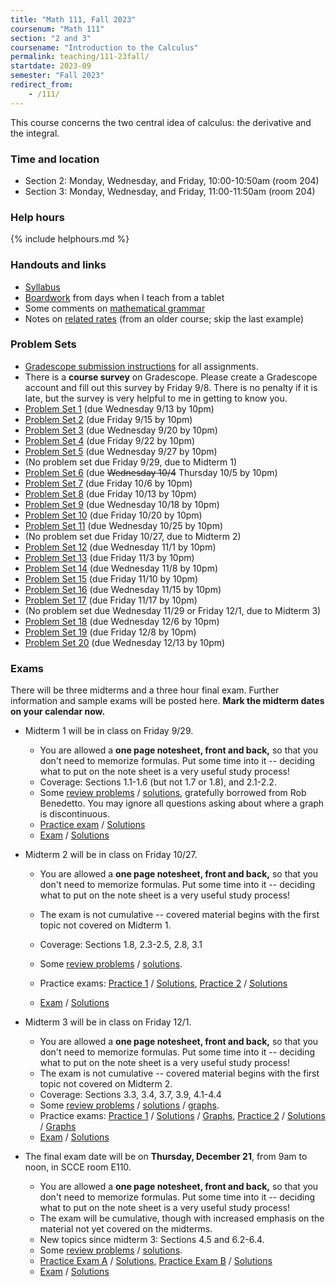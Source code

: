 ```yaml
---
title: "Math 111, Fall 2023"
coursenum: "Math 111"
section: "2 and 3"
coursename: "Introduction to the Calculus"
permalink: teaching/111-23fall/
startdate: 2023-09
semester: "Fall 2023"
redirect_from:
    - /111/
---
```


This course concerns the two central idea of calculus: the derivative and the integral.


### Time and location
* Section 2: Monday, Wednesday, and Friday, 10:00-10:50am (room 204)
* Section 3: Monday, Wednesday, and Friday, 11:00-11:50am (room 204)

### Help hours

{% include helphours.md %}

### Handouts and links
* [Syllabus](handouts/syllabus.pdf)
* [Boardwork](https://www.dropbox.com/scl/fo/nshvu9eb85zbvh8h90sbb/h?rlkey=qkv7vahdm4dghy8ch90ls2b92&dl=0) from days when I teach from a tablet
* Some comments on [mathematical grammar](handouts/grammar.pdf)
* Notes on [related rates](../math1a/lecture22.pdf) (from an older course; skip the last example)

### Problem Sets
* [Gradescope submission instructions](handouts/gsinfo.pdf) for all assignments.
* There is a **course survey** on Gradescope. Please create a Gradescope account and fill out this survey by Friday 9/8. There is no penalty if it is late, but the survey is very helpful to me in getting to know you.
* [Problem Set 1](psets/pset1.pdf) (due Wednesday 9/13 by 10pm)
* [Problem Set 2](psets/pset2.pdf) (due Friday 9/15 by 10pm)
* [Problem Set 3](psets/pset3.pdf) (due Wednesday 9/20 by 10pm)
* [Problem Set 4](psets/pset4.pdf) (due Friday 9/22 by 10pm)
* [Problem Set 5](psets/pset5.pdf) (due Wednesday 9/27 by 10pm)
* (No problem set due Friday 9/29, due to Midterm 1)
* [Problem Set 6](psets/pset6.pdf) (due ~~Wednesday 10/4~~ Thursday 10/5 by 10pm)
* [Problem Set 7](psets/pset7.pdf) (due Friday 10/6 by 10pm)
* [Problem Set 8](psets/pset8.pdf) (due Friday 10/13 by 10pm)
* [Problem Set 9](psets/pset9.pdf) (due Wednesday 10/18 by 10pm)
* [Problem Set 10](psets/pset10.pdf) (due Friday 10/20 by 10pm)
* [Problem Set 11](psets/pset11.pdf) (due Wednesday 10/25 by 10pm)
* (No problem set due Friday 10/27, due to Midterm 2)
* [Problem Set 12](psets/pset12.pdf) (due Wednesday 11/1 by 10pm)
* [Problem Set 13](psets/pset13.pdf) (due Friday 11/3 by 10pm)
* [Problem Set 14](psets/pset14.pdf) (due Wednesday 11/8 by 10pm)
* [Problem Set 15](psets/pset15.pdf) (due Friday 11/10 by 10pm)
* [Problem Set 16](psets/pset16.pdf) (due Wednesday 11/15 by 10pm)
* [Problem Set 17](psets/pset17.pdf) (due Friday 11/17 by 10pm)
* (No problem set due Wednesday 11/29 or Friday 12/1, due to Midterm 3)
* [Problem Set 18](psets/pset18.pdf) (due Wednesday 12/6 by 10pm)
* [Problem Set 19](psets/pset19.pdf) (due Friday 12/8 by 10pm)
* [Problem Set 20](psets/pset20.pdf) (due Wednesday 12/13 by 10pm)

### Exams
There will be three midterms and a three hour final exam. Further information and sample exams will be posted here. **Mark the midterm dates on your calendar now.**

* Midterm 1 will be in class on Friday 9/29.
    * You are allowed a **one page notesheet, front and back,** so that you don't need to memorize formulas. Put some time into it -- deciding what to put on the note sheet is a very useful study process!
    * Coverage: Sections 1.1-1.6 (but not 1.7 or 1.8), and 2.1-2.2.
    * Some [review problems](exams/practice1.pdf) / [solutions](exams/sol_practice1.pdf), gratefully borrowed from Rob Benedetto. You may ignore all questions asking about where a graph is discontinuous.
    * [Practice exam](exams/midterm1practice1.pdf) / [Solutions](exams/midterm1practice1soln.pdf)
    * [Exam](https://moodle.amherst.edu/pluginfile.php/1079762/mod_resource/content/1/midterm1compact.pdf) / [Solutions](https://moodle.amherst.edu/pluginfile.php/1079763/mod_resource/content/1/midterm1soln.pdf)

* Midterm 2 will be in class on Friday 10/27.
    * You are allowed a **one page notesheet, front and back,** so that you don't need to memorize formulas. Put some time into it -- deciding what to put on the note sheet is a very useful study process!
    * The exam is not cumulative -- covered material begins with the first topic not covered on Midterm 1.
    * Coverage: Sections 1.8, 2.3-2.5, 2.8, 3.1
   
    * Some [review problems](exams/midterm2review.pdf) / [solutions](exams/midterm2reviewSoln.pdf).
    * Practice exams: [Practice 1](exams/midterm2practice1.pdf) / [Solutions](exams/midterm2practice1soln.pdf), [Practice 2](exams/midterm2practice2.pdf) / [Solutions](exams/midterm2practice2soln.pdf)
    * [Exam](https://moodle.amherst.edu/pluginfile.php/1086425/mod_resource/content/1/midterm2compact.pdf) / [Solutions](https://moodle.amherst.edu/pluginfile.php/1086426/mod_resource/content/1/midterm2soln.pdf)

* Midterm 3 will be in class on Friday 12/1.
    * You are allowed a **one page notesheet, front and back,** so that you don't need to memorize formulas. Put some time into it -- deciding what to put on the note sheet is a very useful study process!
    * The exam is not cumulative -- covered material begins with the first topic not covered on Midterm 2.
    * Coverage: Sections 3.3, 3.4, 3.7, 3.9, 4.1-4.4
    * Some [review problems](exams/midterm3review.pdf) / [solutions](exams/midterm3reviewSoln.pdf) / [graphs](exams/midterm3reviewGraphs.pdf).
    * Practice exams: [Practice 1](exams/midterm3practice1.pdf) / [Solutions](exams/midterm3practice1soln.pdf) / [Graphs](exams/midterm3practice1graphs.pdf), [Practice 2](exams/midterm3practice2.pdf) / [Solutions](exams/midterm3practice2soln.pdf) / [Graphs](exams/midterm3practice2graphs.pdf)
    * [Exam](https://moodle.amherst.edu/pluginfile.php/1094291/mod_resource/content/1/midterm3compact.pdf) / [Solutions](https://moodle.amherst.edu/pluginfile.php/1092929/mod_resource/content/1/midterm3soln.pdf)


* The final exam date will be on **Thursday, December 21**, from 9am to noon, in SCCE room E110.
     * You are allowed a **one page notesheet, front and back,** so that you don't need to memorize formulas. Put some time into it -- deciding what to put on the note sheet is a very useful study process!
    * The exam will be cumulative, though with increased emphasis on the material not yet covered on the midterms. 
    * New topics since midterm 3: Sections 4.5 and 6.2-6.4.
    * Some [review problems](exams/practice4.pdf) / [solutions](exams/sol_prac4.pdf).
    * [Practice Exam A](exams/PracFinalA.pdf) / [Solutions](exams/Sol_PracFinalA.pdf), [Practice Exam B](exams/PracFinalB.pdf) / [Solutions](exams/Sol_PracFinalB.pdf)
    * [Exam](https://moodle.amherst.edu/pluginfile.php/1096819/mod_resource/content/1/finalCompact.pdf) / [Solutions](https://moodle.amherst.edu/pluginfile.php/1096820/mod_resource/content/1/finalExamSoln.pdf)
